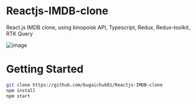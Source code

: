 # Reactjs-IMDB-clone

React.js IMDB clone, using kinopoisk API, Typescript, Redux, Redux-toolkit, RTK Query

![image](https://user-images.githubusercontent.com/90038064/200062835-e1c2b068-efc6-4e2a-a60a-a0cc56fb0d76.png)

# Getting Started

```bash
git clone https://github.com/bugaichuk01/Reactjs-IMDB-clone
npm install
npm start
```


